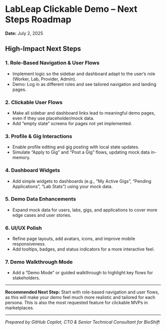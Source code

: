 # LabLeap Clickable Demo – Next Steps Roadmap

**Date:** July 2, 2025

## High-Impact Next Steps

### 1. Role-Based Navigation & User Flows
- Implement logic so the sidebar and dashboard adapt to the user’s role (Worker, Lab, Provider, Admin).
- Demo: Log in as different roles and see tailored navigation and landing pages.

### 2. Clickable User Flows
- Make all sidebar and dashboard links lead to meaningful demo pages, even if they use placeholder/mock data.
- Add “empty state” screens for pages not yet implemented.

### 3. Profile & Gig Interactions
- Enable profile editing and gig posting with local state updates.
- Simulate “Apply to Gig” and “Post a Gig” flows, updating mock data in-memory.

### 4. Dashboard Widgets
- Add simple widgets to dashboards (e.g., “My Active Gigs”, “Pending Applications”, “Lab Stats”) using your mock data.

### 5. Demo Data Enhancements
- Expand mock data for users, labs, gigs, and applications to cover more edge cases and user stories.

### 6. UI/UX Polish
- Refine page layouts, add avatars, icons, and improve mobile responsiveness.
- Add tooltips, badges, and status indicators for a more interactive feel.

### 7. Demo Walkthrough Mode
- Add a “Demo Mode” or guided walkthrough to highlight key flows for stakeholders.

---

**Recommended Next Step:**
Start with role-based navigation and user flows, as this will make your demo feel much more realistic and tailored for each persona. This is also the most requested feature for clickable MVPs in marketplaces.

---

*Prepared by GitHub Copilot, CTO & Senior Technical Consultant for BioShift*
